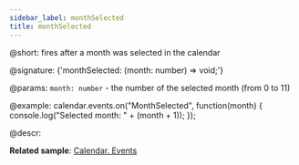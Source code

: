 ```yaml
---
sidebar_label: monthSelected
title: monthSelected
---          
```


@short: fires after a month was selected in the calendar

@signature: {'monthSelected: (month: number) => void;'}

@params:
`month: number` - the number of the selected month (from 0 to 11)

@example:
calendar.events.on("MonthSelected", function(month) {
   console.log("Selected month: " + (month + 1));
});

@descr:

**Related sample**: [Calendar. Events](https://snippet.dhtmlx.com/7kj7fiek)
